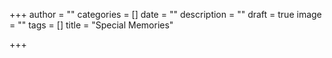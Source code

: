 +++
author = ""
categories = []
date = ""
description = ""
draft = true
image = ""
tags = []
title = "Special Memories"

+++
